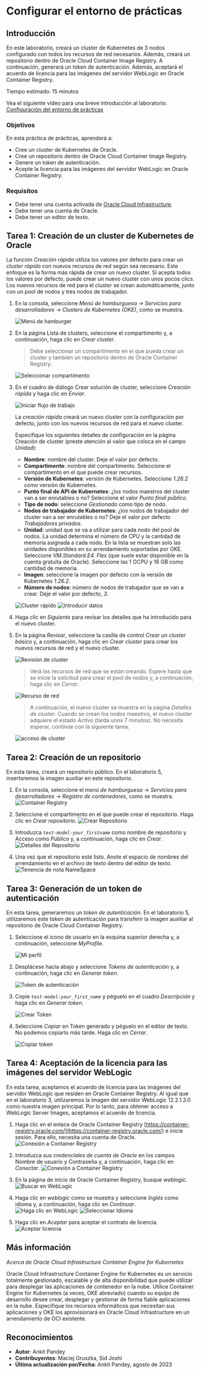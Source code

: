 # Configurar el entorno de prácticas

## Introducción

En este laboratorio, creará un cluster de Kubernetes de 3 nodos configurado con todos los recursos de red necesarios. Además, creará un repositorio dentro de Oracle Cloud Container Image Registry. A continuación, generará un token de autenticación. Además, aceptará el acuerdo de licencia para las imágenes del servidor WebLogic en Oracle Container Registry.

Tiempo estimado: 15 minutos

Vea el siguiente vídeo para una breve introducción al laboratorio. [Configuración del entorno de prácticas](videohub:1_zhvohpqq)

### Objetivos

En esta práctica de prácticas, aprenderá a:

*   Cree un cluster de Kubernetes de Oracle.
*   Cree un repositorio dentro de Oracle Cloud Container Image Registry.
*   Genere un token de autenticación.
*   Acepte la licencia para las imágenes del servidor WebLogic en Oracle Container Registry.

### Requisitos

*   Debe tener una cuenta activada de [Oracle Cloud Infrastructure](https://cloud.oracle.com/en_US/cloud-infrastructure).
*   Debe tener una cuenta de Oracle.
*   Debe tener un editor de texto.

## Tarea 1: Creación de un cluster de Kubernetes de Oracle

La función _Creación rápida_ utiliza los valores por defecto para crear un _cluster rápido_ con nuevos recursos de red según sea necesario. Este enfoque es la forma más rápida de crear un nuevo cluster. Si acepta todos los valores por defecto, puede crear un nuevo cluster con unos pocos clics. Los nuevos recursos de red para el cluster se crean automáticamente, junto con un pool de nodos y tres nodos de trabajador.

1.  En la consola, seleccione _Menú de hamburguesa -> Servicios para desarrolladores -> Clusters de Kubernetes (OKE)_, como se muestra.
    
    ![Menú de hamburger](images/hamburger-menu.png " ")
    
2.  En la página Lista de clusters, seleccione el compartimento y, a continuación, haga clic en _Crear cluster_.
    
    > Debe seleccionar un compartimento en el que pueda crear un cluster y también un repositorio dentro de Oracle Container Registry.
    
    ![Seleccionar compartimento](images/select-compartment.png " ")
    
3.  En el cuadro de diálogo Crear solución de cluster, seleccione _Creación rápida_ y haga clic en _Enviar_.
    
    ![Iniciar flujo de trabajo](images/launch-workflow.png " ")
    
    La _creación rápida_ creará un nuevo cluster con la configuración por defecto, junto con los nuevos recursos de red para el nuevo cluster.
    
    Especifique los siguientes detalles de configuración en la página Creación de cluster (preste atención al valor que coloca en el campo _Unidad_):
    
    *   **Nombre**: nombre del cluster. Deje el valor por defecto.
    *   **Compartimento**: nombre del compartimento. Seleccione el compartimento en el que puede crear recursos.
    *   **Versión de Kubernetes**: versión de Kubernetes. Seleccione _1.26.2_ como versión de Kubernetes.
    *   **Punto final de API de Kubernetes**: ¿los nodos maestros del cluster van a ser enrutables o no? Seleccione el valor _Punto final público_.
    *   **Tipo de nodo**: seleccione _Gestionado_ como tipo de nodo.
    *   **Nodos de trabajador de Kubernetes**: ¿los nodos de trabajador del cluster van a ser enrutables o no? Deje el valor por defecto _Trabajadores privados_.
    *   **Unidad**: unidad que se va a utilizar para cada nodo del pool de nodos. La unidad determina el número de CPU y la cantidad de memoria asignada a cada nodo. En la lista se muestran solo las unidades disponibles en su arrendamiento soportadas por OKE. Seleccione _VM.Standard.E4. Flex_ (que suele estar disponible en la cuenta gratuita de Oracle). Seleccione las 1 OCPU y 16 GB como cantidad de memoria.
    *   **Imagen**: seleccione la imagen por defecto con la versión de Kubernetes _1.26.2_.
    *   **Número de nodos**: número de nodos de trabajador que se van a crear. Deje el valor por defecto, _3_.
    
    ![Cluster rápido](images/quick-cluster1.png " ") ![Introducir datos](images/enter-data.png " ")
    
4.  Haga clic en _Siguiente_ para revisar los detalles que ha introducido para el nuevo cluster.
    
5.  En la página _Revisar_, seleccione la casilla de control _Crear un cluster básico_ y, a continuación, haga clic en _Crear cluster_ para crear los nuevos recursos de red y el nuevo cluster.
    
    ![Revisión de cluster](images/review-cluster.png " ")
    
    > Verá los recursos de red que se están creando. Espere hasta que se inicie la solicitud para crear el pool de nodos y, a continuación, haga clic en _Cerrar_.
    
    ![Recurso de red](images/network-resource.png " ")
    
    > A continuación, el nuevo cluster se muestra en la página _Detalles de cluster_. Cuando se crean los nodos maestros, el nuevo cluster adquiere el estado _Activo_ (tarda unos 7 minutos). No necesita esperar, continúe con la siguiente tarea.
    
    ![acceso de cluster](images/cluster-access.png " ")
    

## Tarea 2: Creación de un repositorio

En esta tarea, creará un repositorio público. En el laboratorio 5, insertaremos la imagen auxiliar en este repositorio.

1.  En la consola, seleccione el _menú de hamburguesa_ -> _Servicios para desarrolladores_ -> _Registro de contenedores_, como se muestra. ![Container Registry](images/container-registry.png)
    
2.  Seleccione el compartimento en el que puede crear el repositorio. Haga clic en _Crear repositorio_. ![Crear Repositorio](images/create-repository.png)
    
3.  Introduzca _`test-model-your_firstname`_ como nombre de repositorio y Acceso como _Público_ y, a continuación, haga clic en _Crear_. ![Detalles del Repositorio](images/repository-details.png)
    
4.  Una vez que el repositorio esté listo. Anote el espacio de nombres del arrendamiento en el archivo de texto dentro del editor de texto. ![Tenencia de nota NameSpace](images/tenancy-namespace.png)
    

## Tarea 3: Generación de un token de autenticación

En esta tarea, generaremos un _token de autenticación_. En el laboratorio 5, utilizaremos este token de autenticación para transferir la imagen auxiliar al repositorio de Oracle Cloud Container Registry.

1.  Seleccione el icono de usuario en la esquina superior derecha y, a continuación, seleccione _MyProfile_.
    
    ![Mi perfil](images/my-profile.png)
    
2.  Desplácese hacia abajo y seleccione _Tokens de autenticación_ y, a continuación, haga clic en _Generar token_.
    
    ![Token de autenticación](images/auth-token.png)
    
3.  Copie _`test-model-your_first_name`_ y péguelo en el cuadro _Descripción_ y haga clic en _Generar token_.
    
    ![Crear Token](images/create-token.png)
    
4.  Seleccione _Copiar_ en Token generado y péguelo en el editor de texto. No podemos copiarlo más tarde. Haga clic en _Cerrar_.
    
    ![Copiar token](images/copy-token.png)
    

## Tarea 4: Aceptación de la licencia para las imágenes del servidor WebLogic

En esta tarea, aceptamos el acuerdo de licencia para las imágenes del servidor WebLogic que residen en Oracle Container Registry. Al igual que en el laboratorio 3, utilizaremos la imagen del servidor WebLogic 12.2.1.3.0 como nuestra imagen principal. Por lo tanto, para obtener acceso a WebLogic Server Images, aceptamos el acuerdo de licencia.

1.  Haga clic en el enlace de Oracle Container Registry [https://container-registry.oracle.com/](https://container-registry.oracle.com/) e inicie sesión. Para ello, necesita una cuenta de Oracle. ![Conexión a Container Registry](images/container-registry-sign-in.png)
    
2.  Introduzca sus _credenciales de cuenta de Oracle_ en los campos Nombre de usuario y Contraseña y, a continuación, haga clic en _Conectar_. ![Conexión a Container Registry](images/login-container-registry.png)
    
3.  En la página de inicio de Oracle Container Registry, busque _weblogic_. ![Buscar en WebLogic](images/search-weblogic.png)
    
4.  Haga clic en _weblogic_ como se muestra y seleccione _Inglés_ como idioma y, a continuación, haga clic en _Continuar_. ![Haga clic en WebLogic](images/click-weblogic.png) ![Seleccionar Idioma](images/select-language.png)
    
5.  Haga clic en _Aceptar_ para aceptar el contrato de licencia. ![Aceptar licencia](images/accept-license.png)
    

## Más información

_Acerca de Oracle Cloud Infrastructure Container Engine for Kubernetes_

Oracle Cloud Infrastructure Container Engine for Kubernetes es un servicio totalmente gestionado, escalable y de alta disponibilidad que puede utilizar para desplegar las aplicaciones de contenedor en la nube. Utilice Container Engine for Kubernetes (a veces, OKE abreviado) cuando su equipo de desarrollo desee crear, desplegar y gestionar de forma fiable aplicaciones en la nube. Especifique los recursos informáticos que necesitan sus aplicaciones y OKE los aprovisionará en Oracle Cloud Infrastructure en un arrendamiento de OCI existente.

## Reconocimientos

*   **Autor**: Ankit Pandey
*   **Contribuyentes**: Maciej Gruszka, Sid Joshi
*   **Última actualización por/Fecha**: Ankit Pandey, agosto de 2023